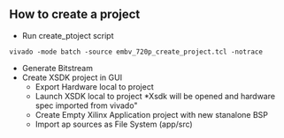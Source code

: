 ## How to create a project

* Run create_ptoject script
```
vivado -mode batch -source embv_720p_create_project.tcl -notrace
```
* Generate Bitstream
* Create XSDK project in GUI
  * Export Hardware local to project
  * Launch XSDK local to project *Xsdk will be opened and hardware spec imported from vivado"
  * Create Empty Xilinx Application project with new stanalone BSP
  * Import ap sources as File System (app/src) 